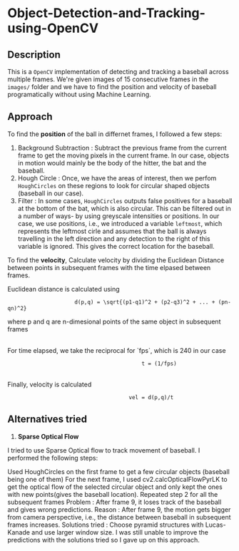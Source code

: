 # Object-Detection-and-Tracking-using-OpenCV

## Description

This is a `OpenCV` implementation of detecting and tracking a baseball across multiple frames. We're given images of 15 consecutive frames in the `images/` folder and we have to find the position and velocity of baseball programatically without using Machine Learning. 

## Approach

To find the **position** of the ball in differnet frames, I followed a few steps:

1. Background Subtraction :  Subtract the previous frame from the current frame to get the moving pixels in the current frame. In our case, objects in motion would mainly be the body of the hitter, the bat and the baseball.
2. Hough Circle : Once, we have the areas of interest, then we perfom `HoughCircles` on these regions to look for circular shaped objects (baseball in our case).
3. Filter : In some cases, `HoughCircles` outputs false positives for a baseball at the bottom of the bat, which is also circular. This can be filtered out in a number of ways- by using greyscale intensities or positions. In our case, we use positions, i.e., we introduced a variable `leftmost`, which represents the leftmost cirle and assumes that the ball is always travelling in the left direction and any detection to the right of this variable is ignored. This gives the correct location for the baseball.

To find the **velocity**,
Calculate velocity by dividing the Euclidean Distance between points in subsequent frames with the time elpased between frames.

Euclidean distance is calculated using 

                         d(p,q) = \sqrt{(p1-q1)^2 + (p2-q3)^2 + ... + (pn-qn)^2}
where p and q are n-dimesional points of the same object in subsequent frames</center>

<br>
For time elapsed, we take the reciprocal for `fps`, which is 240 in our case

                                              t = (1/fps)

<br>
Finally, velocity is calculated

                                          vel = d(p,q)/t



## Alternatives tried

1. **Sparse Optical Flow** 

I tried to use Sparse Optical flow to track movement of baseball. I performed the following steps:

Used HoughCircles on the first frame to get a few circular objects (baseball being one of them)
For the next frame, I used cv2.calcOpticalFlowPyrLK to get the optical flow of the selected circular object and only kept the ones with new points(gives the baseball location).
Repeated step 2 for all the subsequent frames
Problem : After frame 9, it loses track of the baseball and gives wrong predictions.
Reason : After frame 9, the motion gets bigger from camera perspective, i.e., the distance between baseball in subsequent frames increases.
Solutions tried : Choose pyramid structures with Lucas-Kanade and use larger window size.
I was still unable to improve the predictions with the solutions tried so I gave up on this approach.

